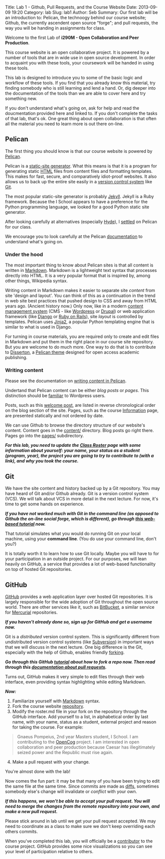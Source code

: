 Title: Lab 1 - Github, Pull Requests, and the Course Website
Date: 2013-09-09 19:20
Category: lab
Slug: lab1
Author: Seb
Summary: Our first lab will be an introduction to: Pelican, the technoogy behind our course website; Github, the currently ascendent open source "forge"; and pull requests, the way you will be handing in assignments for class.

Welcome to the first Lab of **i290M - Open Collaboration and Peer Production**.

This course website is an open collaborative project.
It is powered by a number of tools that are in wide use
in open source development.
In order to acquaint you with these tools, your coursework
will be handed in using these tools.

This lab is designed to introduce you to some of the basic
logic and workflow of these tools.
If you find that you already know this material, try finding somebody who is still learning and lend a hand.
Or, dig deeper into the documentation of the tools than we are able to cover here and try something new.

If you don't understand what's going on, ask for help and read the doucmentation provided here and linked to.
If you don't complete the tasks of that lab, that's ok.
One great thing about open collaboration is that often all the material you need to learn more is out there on-line.

## Pelican

The first thing you should know is that our course website is powered by [Pelican](http://docs.getpelican.com/en/3.2/).

Pelican is a [static-site generator](http://www.mickgardner.com/2012/12/an-introduction-to-static-site.html).
What this means is that it is a program for generating static [HTML](http://www.w3schools.com/html/) files from content files and formatting templates.  This makes for fast, secure, and comparatively idiot-proof websites.  It also allows us to back up the entire site easily in a [version control system](http://en.wikipedia.org/wiki/Revision_control) like [Git](http://git-scm.com/).

The most popular static-site generator is probably [Jekyll](http://jekyllrb.com/).  Jekyll is a Ruby framework.  Because the I School appears to have a preference for the Python programming language, we looked for a good Python static site generator.

After looking carefully at alternatives (especially [Hyde](http://ringce.com/hyde)), I [settled](http://digifesto.com/2013/08/05/reinventing-wheels-with-dissertron/) on Pelican for our class.  

We encourage you to look carefully at the Pelican [documentation](http://docs.getpelican.com/en/3.2/) to understand what's going on.  

### Under the hood

The most important thing to know about Pelican sites is that all content is written in [Markdown](http://daringfireball.net/projects/markdown/).  Markdown is a lightweight text syntax that processes directly into HTML.  It is a very popular format that is inspired by, among other things, Wikipedia syntax.

Writing content in Markdown makes it easier to separate site *content* from site 'design and layout'.  You can think of this as a continuation in the trend in web site best practices that pushed design to CSS and away from HTML years ago. (Ancient history now.)  Only now, like in a modern [content management system](http://en.wikipedia.org/wiki/Content_management_system) (CMS - like [Wordpress](http://wordpress.org/) or [Drupal](https://drupal.org/)) or web application framework (like [Django](https://www.djangoproject.com/) or [Ruby on Rails](http://rubyonrails.org/)), site *layout* is controlled by templates.  Pelican uses [Jinja2](http://jinja.pocoo.org/), a popular Python templating engine that is similar to what is used in Django.

For turning in course materials, you are required only to create and edit files in Markdown and put them in the right place in our course site repository.  But you are welcome to do much more.  One way to do that is to contribute to [Disserton](https://github.com/sbenthall/dissertron-theme), a [Pelican theme](http://docs.getpelican.com/en/3.2/themes.html#templates-and-variables) designed for open access academic publishing.

### Writing content

Please see the documentation on [writing content in Pelican](http://docs.getpelican.com/en/3.2/getting_started.html#writing-content-using-pelican).

Undertand that Pelican content can be either *blog posts* or *pages*.  This distinction should be [familiar](http://en.support.wordpress.com/post-vs-page/) to Wordpress users.  

Posts, such as this [welcome post](|filename|first.md), are listed in reverse chronological order on the blog section of the site.  Pages, such as the course [Information](|filename|pages/information.md) page, are presented statically and not ordered by date.

We can use Github to browse the directory structure of our website's content.  Content goes in the [content/](https://github.com/sbenthall/i290m-ocpp-site/tree/master/content) directory.  Blog posts go right there. Pages go into the [pages/](https://github.com/sbenthall/i290m-ocpp-site/tree/master/content/pages) subdirectory.

***For this lab, you need to update the [Class Roster](|filename|pages/roster.md) page with some information about yourself: your name, your status as a student (program, year),  the project you are going to try to contribute to (with a link), and why you took the course.***


## Git

We have the site content and history backed up by a Git repository.
You may have heard of Git and/or Github already.
Git is a version control system (VCS).
We will talk about VCS in more detail in the next lecture.
For now, it's time to get some hands on experience.

***If you have not worked much with *Git* in the command line (as opposed to Github the on-line social forge, which is different), go through [this web-based tutorial](http://try.github.io) now.***

That tutorial simulates what you would do running Git on your local machine, using your **command line**.  (You do use your command line, don't you?)

It is totally worth it to learn how to use Git locally.  Maybe you will have to for your participation in an outside project.  For our purposes, we will lean heavily on GitHub, a service that provides a lot of web-based functionality on top of hosted Git repositories.

## GitHub

[GitHub](https://github.com/) provides a web application layer over hosted Git repositories.  It is largely responsible for the wide adoption of Git throughout the open source world.  There are other services like it, such as [BitBucket](https://bitbucket.org/), a similar service for [Mercurial](http://mercurial.selenic.com/) repositories.

***If you haven't already done so, sign up for GitHub and get a username now.***

Git is a *distributed* version control system.
This is significantly different from undistributed version control systems (like [Subversion](http://subversion.apache.org/)) in important ways that we will discuss in the next lecture.
One big difference is the Git, especially with the help of Github, enables friendly [forking](http://en.wikipedia.org/wiki/Fork_%28software_development%29).

***Go through this GitHub [tutorial](https://help.github.com/articles/fork-a-repo) about how to fork a repo now.  Then read through this [documentation about pull requests](https://help.github.com/articles/using-pull-requests).***

Turns out, GitHub makes it very simple to edit files through their web interface, even providing syntax highlighting while editing Markdown.

***Now:***

1. Familiarize yourself with [Markdown](http://daringfireball.net/projects/markdown/syntax) syntax.
2. Fork the course website [repository](https://github.com/sbenthall/i290M-ocpp-site).
3. Modify the roster.md file in your fork on the repository through the GitHub interface.  Add yourself to a list, in alphabetical order by last name, with your name, status as a student, external project and reason for taking the course.  For example:
> Gnaeus Pompeius, 2nd year Masters student, I School. I am contributing to the [OpenCog](http://opencog.org/) project. I am interested in open collaboration and peer production because Caesar has illegitimately seized power and the Republic must rise again.
4. Make a pull request with your change.

You're almost done with the lab!

Now comes the fun part: it may be that many of you have been trying to edit the same file at the same time.
Since commits are made as [diffs](http://en.wikipedia.org/wiki/Diff), sometimes somebody else's change will invalidate or *conflict* with your own.

***If this happens, we won't be able to accept your pull request.
You will need to *merge* the changes from the remote repository into your own, and make a new pull request.***

Please stick around in lab until we get your pull request accepted.
We may need to coordinate as a class to make sure we don't keep overriding each others commits.

When you've completed this lab, you will officially be a [contributor](https://github.com/sbenthall/i290m-ocpp-site/graphs/contributors) to the course project.
GitHub provides some nice visualizations so you can see your level of participation relative to others.
    
